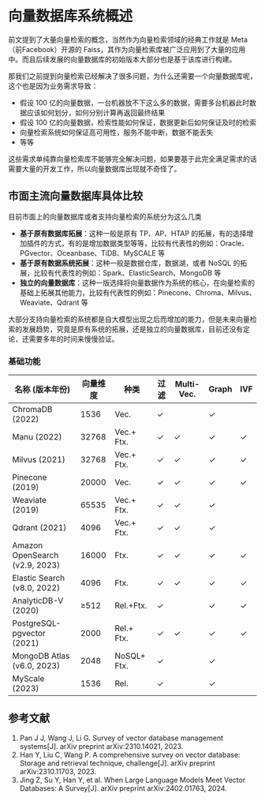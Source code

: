 # 向量数据库系统概述

前文提到了大量向量检索的概念，当然作为向量检索领域的经典工作就是 Meta（前Facebook）开源的 Faiss，其作为向量检索库被广泛应用到了大量的应用中。而且后续发展的向量数据库的初始版本大部分也是基于该库进行构建。

那我们之前提到向量检索已经解决了很多问题，为什么还需要一个向量数据库呢，这个也是因为业务需求导致：

- 假设 100 亿的向量数据，一台机器放不下这么多的数据，需要多台机器此时数据应该如何划分，如何分别计算再返回最终结果
- 假设 100 亿的向量数据，检索性能如何保证，数据更新后如何保证及时的检索
- 向量检索系统如何保证高可用性，服务不能中断，数据不能丢失
- 等等

这些需求单纯靠向量检索库不能够完全解决问题，如果要基于此完全满足需求的话需要大量的开发工作，所以向量数据库出现就不奇怪了。

## 市面主流向量数据库具体比较

目前市面上的向量数据库或者支持向量检索的系统分为这么几类

- **基于原有数据库拓展**：这种一般是原有 TP、AP、HTAP 的拓展，有的选择增加插件的方式，有的是增加数据类型等等，比较有代表性的例如：Oracle、PGvector、Oceanbase、TiDB、MySCALE 等
- **基于原有数据系统拓展**：这种一般是数据仓库，数据湖，或者 NoSQL 的拓展，比较有代表性的例如：Spark、ElasticSearch、MongoDB 等
- **独立的向量数据库**：这种一版选择将向量数据作为系统的核心，在向量检索的基础上拓展其他能力，比较有代表性的例如：Pinecone、Chroma、Milvus、Weaviate、Qdrant 等

大部分支持向量检索的系统都是自大模型出现之后而增加的能力，但是未来向量检索的发展趋势，究竟是原有系统的拓展，还是独立的向量数据库，目前还没有定论，还需要多年的时间来慢慢验证。

### 基础功能

| 名称 (版本年份)                | 向量维度 | 种类        | 过滤 | Multi-Vec. | Graph | IVF  |
| ------------------------------ | -------- | ----------- | ---- | ---------- | ----- | ---- |
| ChromaDB (2022)                | 1536     | Vec.        | ✓    |            | ✓     |      |
| Manu (2022)                    | 32768    | Vec.+ Ftx.  | ✓    | ✓          | ✓     | ✓    |
| Milvus (2021)                  | 32768    | Vec.+ Ftx.  | ✓    | ✓          | ✓     | ✓    |
| Pinecone (2019)                | 20000    | Vec.        | ✓    | ✓          | ✓     | ✓    |
| Weaviate (2019)                | 65535    | Vec.+ Ftx.  | ✓    | ✓          | ✓     |      |
| Qdrant (2021)                  | 4096     | Vec.+ Ftx.  | ✓    | ✓          | ✓     |      |
| Amazon OpenSearch (v2.9, 2023) | 16000    | Ftx.        | ✓    | ✓          | ✓     | ✓    |
| Elastic Search (v8.0, 2022)    | 4096     | Ftx.        | ✓    | ✓          | ✓     | ✓    |
| AnalyticDB-V (2020)            | ≥512     | Rel.+Ftx.   | ✓    |            | ✓     | ✓    |
| PostgreSQL-pgvector (2021)     | 2000     | Rel.+ Ftx.  | ✓    | ✓          | ✓     | ✓    |
| MongoDB Atlas (v6.0, 2023)     | 2048     | NoSQL+ Ftx. | ✓    |            | ✓     |      |
| MyScale (2023)                 | 1536     | Rel.        | ✓    |            | ✓     |      |

## 参考文献

1. Pan J J, Wang J, Li G. Survey of vector database management systems[J]. arXiv preprint arXiv:2310.14021, 2023.
2. Han Y, Liu C, Wang P. A comprehensive survey on vector database: Storage and retrieval technique, challenge[J]. arXiv preprint arXiv:2310.11703, 2023.
3. Jing Z, Su Y, Han Y, et al. When Large Language Models Meet Vector Databases: A Survey[J]. arXiv preprint arXiv:2402.01763, 2024.

